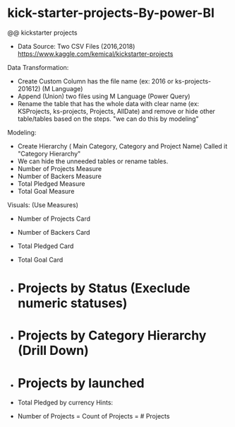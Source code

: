 # kick-starter-projects-By-power-BI
@@ kickstarter projects

- Data Source: Two CSV Files (2016,2018)
https://www.kaggle.com/kemical/kickstarter-projects

Data Transformation:
- Create Custom Column has the file name (ex: 2016 or ks-projects-201612) (M Language)
- Append (Union) two files using M Language (Power Query)
- Rename the table that has the whole data with clear name (ex: KSProjects, ks-projects, Projects, AllDate) and remove or hide other table/tables based on the steps. "we can do this by modeling"

Modeling:
- Create Hierarchy ( Main Category, Category and Project Name) Called it "Category Hierarchy"  
- We can hide the unneeded tables or rename tables.
- Number of Projects Measure
- Number of Backers Measure
- Total Pledged Measure 
- Total Goal Measure

Visuals: (Use Measures)
- Number of Projects Card
- Number of Backers Card
- Total Pledged Card
- Total Goal Card

- # Projects by Status (Execlude numeric statuses)
- # Projects by Category Hierarchy (Drill Down)
- # Projects by launched
- Total Pledged by currency
Hints: 
- Number of Projects = Count of Projects = # Projects
